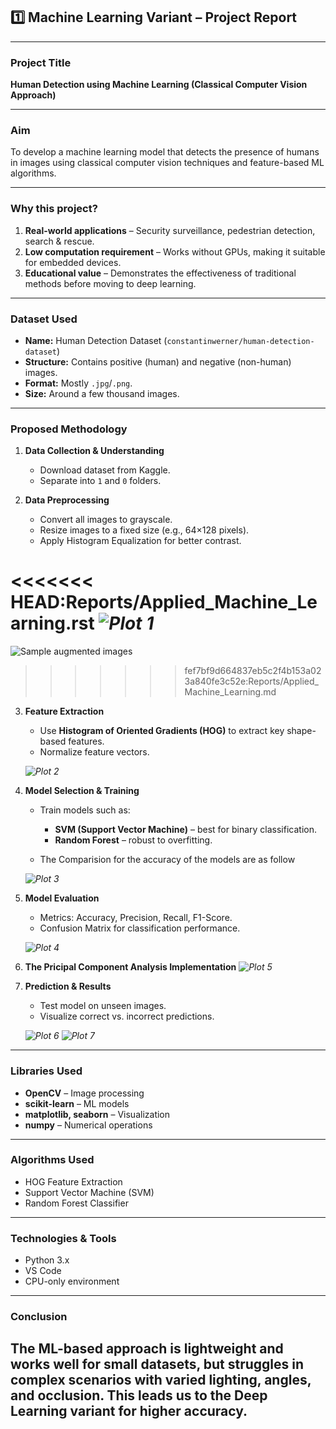 ## **1️⃣ Machine Learning Variant – Project Report**

---

### **Project Title**

**Human Detection using Machine Learning (Classical Computer Vision Approach)**

---

### **Aim**

To develop a machine learning model that detects the presence of humans in images using classical computer vision techniques and feature-based ML algorithms.

---

### **Why this project?**

1. **Real-world applications** – Security surveillance, pedestrian detection, search & rescue.
2. **Low computation requirement** – Works without GPUs, making it suitable for embedded devices.
3. **Educational value** – Demonstrates the effectiveness of traditional methods before moving to deep learning.

---

### **Dataset Used**

* **Name:** Human Detection Dataset (`constantinwerner/human-detection-dataset`)
* **Structure:** Contains positive (human) and negative (non-human) images.
* **Format:** Mostly `.jpg`/`.png`.
* **Size:** Around a few thousand images.

---

### **Proposed Methodology**

1. **Data Collection & Understanding**

   * Download dataset from Kaggle.
   * Separate into `1` and `0` folders.

2. **Data Preprocessing**

   * Convert all images to grayscale.
   * Resize images to a fixed size (e.g., 64×128 pixels).
   * Apply Histogram Equalization for better contrast.

<<<<<<< HEAD:Reports/Applied_Machine_Learning.rst
   *![[Plot 1](../Output/m1.png)](../Output/m1.png)*
=======
   ![[Sample augmented images](../Output/m1.png)](../Output/m1.png)
>>>>>>> fef7bf9d664837eb5c2f4b153a023a840fe3c52e:Reports/Applied_Machine_Learning.md

3. **Feature Extraction**

   * Use **Histogram of Oriented Gradients (HOG)** to extract key shape-based features.
   * Normalize feature vectors.

   *![[Plot 2](../Output/m2.png)](../Output/m2.png)*

4. **Model Selection & Training**

   * Train models such as:

     * **SVM (Support Vector Machine)** – best for binary classification.
     * **Random Forest** – robust to overfitting.
   * The Comparision for the accuracy of the models are as follow  

   *![[Plot 3](../Output/m3.png)](../Output/m3.png)*

5. **Model Evaluation**

   * Metrics: Accuracy, Precision, Recall, F1-Score.
   * Confusion Matrix for classification performance.

   *![[Plot 4](../Output/m4.png)](../Output/m4.png)*

6. **The Pricipal Component Analysis Implementation**
    *![[Plot 5](../Output/m5.png)](../Output/m5.png)*

7. **Prediction & Results**

   * Test model on unseen images.
   * Visualize correct vs. incorrect predictions.

   *![[Plot 6](../Output/m6.png)](../Output/m6.png)*
   *![[Plot 7](../Output/m7.png)](../Output/m7.png)*

---

### **Libraries Used**

* **OpenCV** – Image processing
* **scikit-learn** – ML models
* **matplotlib, seaborn** – Visualization
* **numpy** – Numerical operations

---

### **Algorithms Used**

* HOG Feature Extraction
* Support Vector Machine (SVM)
* Random Forest Classifier

---

### **Technologies & Tools**

* Python 3.x
* VS Code
* CPU-only environment

---

### **Conclusion**

**The ML-based approach is lightweight and works well for small datasets, but struggles in complex scenarios with varied lighting, angles, and occlusion. This leads us to the Deep Learning variant for higher accuracy**.
---
